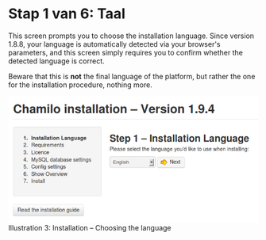 # Stap 1 van 6: Taal

This screen prompts you to choose the installation language. Since version 1.8.8, your language is automatically detected via your browser's parameters, and this screen simply requires you to confirm whether the detected language is correct.

Beware that this is **not** the final language of the platform, but rather the one for the installation procedure, nothing more.

![](../../../../.gitbook/assets/images2%20%281%29.png)Illustration 3: Installation – Choosing the language

